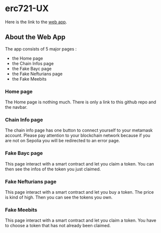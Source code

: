 # erc721-UX

Here is the link to the [web app](https://erc721-ux-seven.vercel.app/).

## About the Web App

The app consists of 5 major pages : 
  - the Home page
  - the Chain Infos page
  - the Fake Bayc page
  - the Fake Nefturians page
  - the Fake Meebits

### Home page

The Home page is nothing much. There is only a link to this github repo and the navbar.

### Chain Info page

The chain info page has one button to connect yourself to your metamask account.
Please pay attention to your blockchain network because if you are not on Sepolia you will be redirected to an error page.

### Fake Bayc page

This page interact with a smart contract and let you claim a token.
You can then see the infos of the token you just claimed.

### Fake Nefturians page

This page interact with a smart contract and let you buy a token. The price is kind of high.
Then you can see the tokens you own.

### Fake Meebits

This page interact with a smart contract and let you claim a token. You have to choose a token that has not already been claimed.


